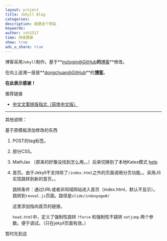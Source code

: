 ```yaml
---
layout: project
title: Jekyll Blog
categories: 
description: 就是这个网站
keywords: 
author: zsh2517
time: 持续更新
show: true
ads_u_share: true
---
```


博客采用`Jekyll`制作。基于**[mzlogin@GitHub](https://github.com/mazhuang)**的**[博客](https://mazhuang.org)**修改。

在向上追溯一层是**[dongchuan@GitHub](https://github.com/dongchuan)**的[**博客**](https://dongchuan.github.io)。

**在此表示感谢！**

推荐链接

- [中文文案排版指北（简体中文版）](https://github.com/mzlogin/chinese-copywriting-guidelines)

---

其他说明：

基于原模板添加修改的东西

1. POST的tag标签。

2. 部分CSS。

3. MathJax （原来的好像没找到怎么用。。）后来切换到了本地Katex模式 [help](https://www.jianshu.com/p/bb184f61c9ae)

4. 首页。由于Jekyll不支持除了`/index.html`之外的页面调用分页功能。。采用JS实现跳转到新的首页。。

    跳转条件：通过URL或者非同域网站进入首页（index.html，默认不显示）。跳转到`reveal.js`页面。路径是`slide/indexpage#/`

    这里添加指向首页的链接。

    `head.html`中，定义了强制性跳转 `?force` 和强制性不跳转 `notjump` 两个参数。便于调试。（只在jekyll页面有效。）

暂时先到这